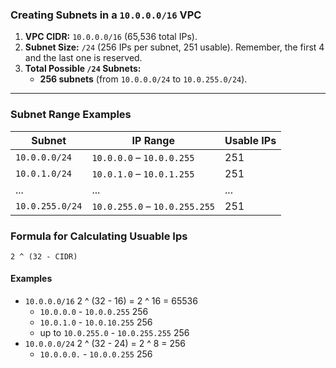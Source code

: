 ### **Creating Subnets in a `10.0.0.0/16` VPC**
1. **VPC CIDR:** `10.0.0.0/16` (65,536 total IPs).
2. **Subnet Size:** `/24` (256 IPs per subnet, 251 usable). Remember, the first 4 and the last one is reserved.
3. **Total Possible `/24` Subnets:**
    - **256 subnets** (from `10.0.0.0/24` to `10.0.255.0/24`).
---
### **Subnet Range Examples**

| Subnet          | IP Range                      | Usable IPs |
| --------------- | ----------------------------- | ---------- |
| `10.0.0.0/24`   | `10.0.0.0` – `10.0.0.255`     | 251        |
| `10.0.1.0/24`   | `10.0.1.0` – `10.0.1.255`     | 251        |
| ...             | ...                           | ...        |
| `10.0.255.0/24` | `10.0.255.0` – `10.0.255.255` | 251        |

### __Formula for Calculating Usuable Ips__

`2 ^ (32 - CIDR)`

#### Examples

- `10.0.0.0/16` 2 ^ (32 - 16) = 2 ^ 16 = 65536 
	- `10.0.0.0` - `10.0.0.255` 256
	- `10.0.1.0` - `10.0.10.255` 256
	- up to `10.0.255.0` - `10.0.255.255` 256
- `10.0.0.0/24` 2 ^ (32 - 24) = 2 ^ 8 = 256
	- `10.0.0.0.` - `10.0.0.255` 256